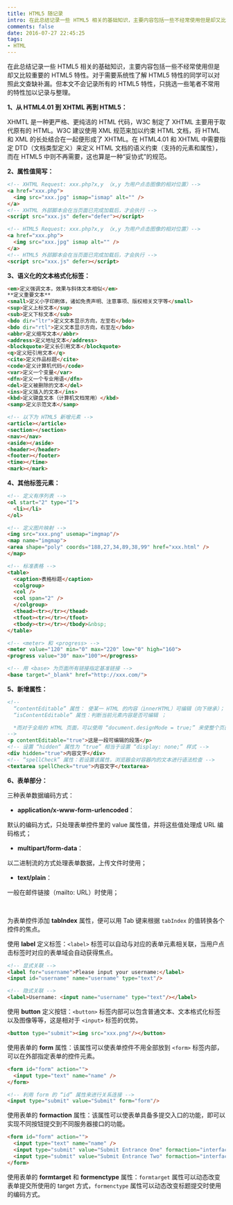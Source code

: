 ```yaml
---
title: HTML5 随记录
intro: 在此总结记录一些 HTML5 相关的基础知识，主要内容包括一些不经常使用但是却又比较重要的 HTML5 特性。对于需要系统性了解 HTML5 特性的同学可以对照此文查缺补漏。但本文不会记录所有的 HTML5 特性，只挑选一些笔者不常用的特性加以记录与整理。
comments: false
date: 2016-07-27 22:45:25
tags:
- HTML
---
```


在此总结记录一些 HTML5 相关的基础知识，主要内容包括一些不经常使用但是却又比较重要的 HTML5 特性。对于需要系统性了解 HTML5 特性的同学可以对照此文查缺补漏。但本文不会记录所有的 HTML5 特性，只挑选一些笔者不常用的特性加以记录与整理。

**1、从 HTML4.01 到 XHTML 再到 HTML5：**

XHMTL 是一种更严格、更纯洁的 HTML 代码，W3C 制定了 XHTML 主要用于取代原有的 HTML。W3C 建议使用 XML 规范来加以约束 HTML 文档，将 HTML 和 XML 的长处结合在一起便形成了 XHTML。在 HTML4.01 和 XHTML 中需要指定 DTD（文档类型定义）来定义 HTML 文档的语义约束（支持的元素和属性），而在 HTML5 中则不再需要，这也算是一种“妥协式”的规范。

**2、属性值简写：**


```html
<!-- XHTML Request: xxx.php?x,y （x,y 为用户点击图像的相对位置）-->
<a href="xxx.php">
  <img src="xxx.jpg" ismap="ismap" alt="" />
</a>
<!-- XHTML 外部脚本会在当页面已完成加载后，才会执行 -->
<script src="xxx.js" defer="defer"></script>

<!-- HTML5 Request: xxx.php?x,y （x,y 为用户点击图像的相对位置）-->
<a href="xxx.php">
  <img src="xxx.jpg" ismap alt="" />
</a>
<!-- HTML5 外部脚本会在当页面已完成加载后，才会执行 -->
<script src="xxx.js" defer></script>
```

**3、语义化的文本格式化标签：**


```html
<em>定义强调文本，效果与斜体文本相似</em>
**定义重要文本**
<small>定义小字印刷体，诸如免责声明、注意事项、版权相关文字等</small>
<sup>定义上标文本</sup>
<sub>定义下标文本</sub>
<bdo dir="ltr">定义文本显示方向，左至右</bdo>
<bdo dir="rtl">定义文本显示方向，右至左</bdo>
<abbr>定义缩写文本</abbr>
<address>定义地址文本</address>
<blockquote>定义长引用文本</blockquote>
<q>定义短引用文本</q>
<cite>定义作品标题</cite>
<code>定义计算机代码</code>
<var>定义一个变量</var>
<dfn>定义一个专业用语</dfn>
<del>定义被删除的文本</del>
<ins>定义插入的文本</ins>
<kbd>定义键盘文本（计算机文档常用）</kbd>
<samp>定义示范文本</samp>

<!-- 以下为 HTML5 新增元素 -->
<article></article>
<section></section>
<nav></nav>
<aside></aside>
<header></header>
<footer></footer>
<time></time>
<mark></mark>
```


**4、其他标签元素：**


```html
<!-- 定义有序列表 -->
<ol start="2" type="I">
  <li></li>
</ol>

<!-- 定义图片映射 -->
<img src="xxx.png" usemap="imgmap"/>
<map name="imgmap">
<area shape="poly" coords="188,27,34,89,38,99" href="xxx.html" />
</map>

<!-- 标准表格 -->
<table>
  <caption>表格标题</caption>
  <colgroup>
  <col />
  <col span="2" />
  </colgroup>
  <thead><tr></tr></thead>
  <tfoot><tr></tr></tfoot>
  <tbody><tr></tr></tbody>&nbsp;   
</table>

<!-- <meter> 和 <progress> -->
<meter value="120" min="0" max="220" low="0" high="160">
<progress value="30" max="100"></progress>

<!-- 用 <base> 为页面所有链接指定基准链接 -->
<base target="_blank" href="http://xxx.com/">
```


**5、新增属性：**

```html
<!-- 
  “contentEditable” 属性： 使某一 HTML 的内容（innerHTML）可编辑（向下继承）；
  “isContentEditable” 属性：判断当前元素内容是否可编辑 ；

  *而对于全局的 HTML 页面，可以使用 “document.designMode = true;” 来使整个页面可编辑；
-->
<p contentEditable="true">这是一段可编辑的段落</p>
<!-- 设置 “hidden“ 属性为 “true” 相当于设置 “display: none;” 样式 -->
<div hidden="true">内容文字</div>
<!-- “spellCheck” 属性：若设置该属性，浏览器会对容器内的文本进行语法检查 -->
<textarea spellCheck="true">内容文字</textarea>
```

**6、表单部分：**

三种表单数据编码方式：

* **application/x-www-form-urlencoded**：

默认的编码方式，只处理表单控件里的 value 属性值，并将这些值处理成 URL 编码格式；

* **multipart/form-data**：

以二进制流的方式处理表单数据，上传文件时使用；

* **text/plain**：

一般在邮件链接（mailto: URL）时使用；

<br>

为表单控件添加 **tabIndex** 属性，便可以用 Tab 键来根据 `tabIndex` 的值转换各个控件的焦点。

使用 **label** 定义标签：`<label>` 标签可以自动与对应的表单元素相关联，当用户点击标签时对应的表单域会自动获得焦点。


```html
<!-- 显式关联 -->
<label for="username">Please input your username:</label>
<input id="username" name="username" type="text"/>

<!-- 隐式关联 -->
<label>Username: <input name="username" type="text"/></label>
```

使用 **button** 定义按钮：`<button>` 标签内部可以包含普通文本、文本格式化标签以及图像等等，这是相对于 `<input>` 标签的优势。


```html
<button type="submit"><img src="xxx.png"/></button>
```

使用表单的 **form** 属性：该属性可以使表单控件不用全部放到 `<form>` 标签内部，可以在外部指定表单的控件元素。


```html
<form id="form" action="">
  <input type="text" name="name" />
</form>

<!-- 利用 form 的 “id” 属性来进行关系连接 -->
<input type="submit" value="Submit" form="form"/>
```

使用表单的 **formaction** 属性：该属性可以使表单具备多提交入口的功能，即可以实现不同按钮提交到不同服务器接口的功能。


```html
<form id="form" action="">
  <input type="text" name="name" />
  <input type="submit" value="Submit Entrance One" formaction="interface_one" formmethod="get"/>
  <input type="submit" value="Submit Entrance Two" formaction="interface_two" formmethod="post"/>
</form>
```

使用表单的 **formtarget** 和 **formenctype** 属性：`formtarget` 属性可以动态改变表单提交所使用的 target 方式，`formenctype` 属性可以动态改变标题提交时使用的编码方式。
